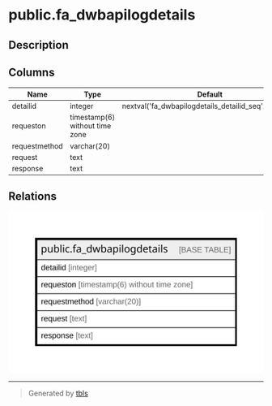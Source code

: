 # public.fa_dwbapilogdetails

## Description

## Columns

| Name | Type | Default | Nullable | Children | Parents | Comment |
| ---- | ---- | ------- | -------- | -------- | ------- | ------- |
| detailid | integer | nextval('fa_dwbapilogdetails_detailid_seq'::regclass) | false |  |  |  |
| requeston | timestamp(6) without time zone |  | true |  |  |  |
| requestmethod | varchar(20) |  | true |  |  |  |
| request | text |  | true |  |  |  |
| response | text |  | true |  |  |  |

## Relations

![er](public.fa_dwbapilogdetails.svg)

---

> Generated by [tbls](https://github.com/k1LoW/tbls)

